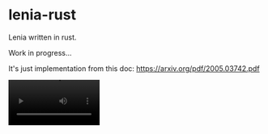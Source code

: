 # lenia-rust
Lenia written in rust.

Work in progress...

It's just implementation from this doc: https://arxiv.org/pdf/2005.03742.pdf

<video src='https://github.com/HVisMyLife/lenia-rust/blob/master/recording.mkv' width=180/>
